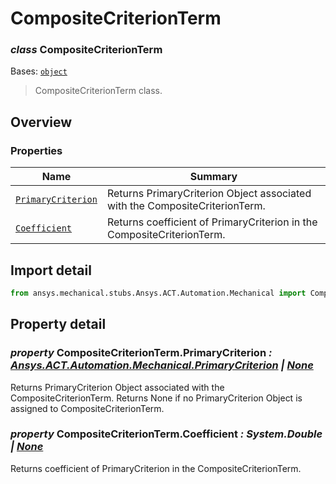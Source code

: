 <a id="compositecriterionterm"></a>

# CompositeCriterionTerm

<a id="CompositeCriterionTerm"></a>

### *class* CompositeCriterionTerm

Bases: [`object`](https://docs.python.org/3/library/functions.html#object)

> CompositeCriterionTerm class.

> <!-- !! processed by numpydoc !! -->

<a id="overview"></a>

## Overview

### Properties

| Name | Summary |
|--------------------------------------------------------------|-------------------------------------------------------------------------------|
| [`PrimaryCriterion`](PrimaryCriterion.md#PrimaryCriterion)   | Returns PrimaryCriterion Object associated with the CompositeCriterionTerm.   |
| [`Coefficient`](#CompositeCriterionTerm.Coefficient)         | Returns coefficient of PrimaryCriterion in the CompositeCriterionTerm.        |

<a id="import-detail"></a>

## Import detail

```python
from ansys.mechanical.stubs.Ansys.ACT.Automation.Mechanical import CompositeCriterionTerm
```

<a id="property-detail"></a>

## Property detail

<a id="CompositeCriterionTerm.PrimaryCriterion"></a>

### *property* CompositeCriterionTerm.PrimaryCriterion *: [Ansys.ACT.Automation.Mechanical.PrimaryCriterion](PrimaryCriterion.md#PrimaryCriterion) | [None](https://docs.python.org/3/library/constants.html#None)*

Returns PrimaryCriterion Object associated with the CompositeCriterionTerm.
Returns None if no PrimaryCriterion Object is assigned to CompositeCriterionTerm.

<!-- !! processed by numpydoc !! -->

<a id="CompositeCriterionTerm.Coefficient"></a>

### *property* CompositeCriterionTerm.Coefficient *: System.Double | [None](https://docs.python.org/3/library/constants.html#None)*

Returns coefficient of PrimaryCriterion in the CompositeCriterionTerm.

<!-- !! processed by numpydoc !! -->

